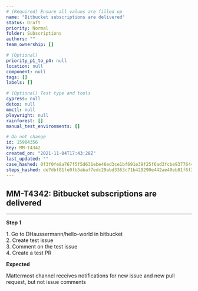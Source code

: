```yaml
---
# (Required) Ensure all values are filled up
name: "Bitbucket subscriptions are delivered"
status: Draft
priority: Normal
folder: Subscriptions
authors: ""
team_ownership: []

# (Optional)
priority_p1_to_p4: null
location: null
component: null
tags: []
labels: []

# (Optional) Test type and tools
cypress: null
detox: null
mmctl: null
playwright: null
rainforest: []
manual_test_environments: []

# Do not change
id: 15984356
key: MM-T4342
created_on: "2021-11-04T17:43:28Z"
last_updated: ""
case_hashed: 0f3f0fe8a767f5f5d631ebe46ed3ce1bf691e39f25f6ad3fcbe9377644bf022c29c810cbe2ebc3abde85cc6c17bb5599
steps_hashed: de7dbf81fe0fb5abaf7edc29abd3363c71b429290e442ae40eb81f6f368ec622c7307aee6b990c13b77f5d5d6a374707
---
```


<!-- (Auto-generated) Based on frontmatter's "key" and "name" -->

## MM-T4342: Bitbucket subscriptions are delivered

---

**Step 1**

1\. Go to DHaussermann/hello-world in bitbucket\
2\. Create test issue\
3\. Comment on the test issue\
4\. Create a test PR

**Expected**

Mattermost channel receives notifications for new issue and new pull request, but not issue comments
